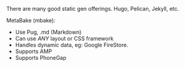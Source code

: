 
There are many good static gen offerings. Hugo, Pelican, Jekyll, etc.

MetaBake (mbake):
- Use Pug, .md (Markdown)
- Can use *ANY* layout or CSS framework
- Handles dynamic data, eg: Google FireStore.
- Supports AMP
- Supports PhoneGap

